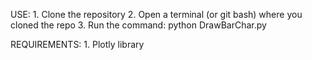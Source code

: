 USE:
    1. Clone the repository
    2. Open a terminal (or git bash) where you cloned the repo
    3. Run the command: python DrawBarChar.py

REQUIREMENTS:
    1. Plotly library